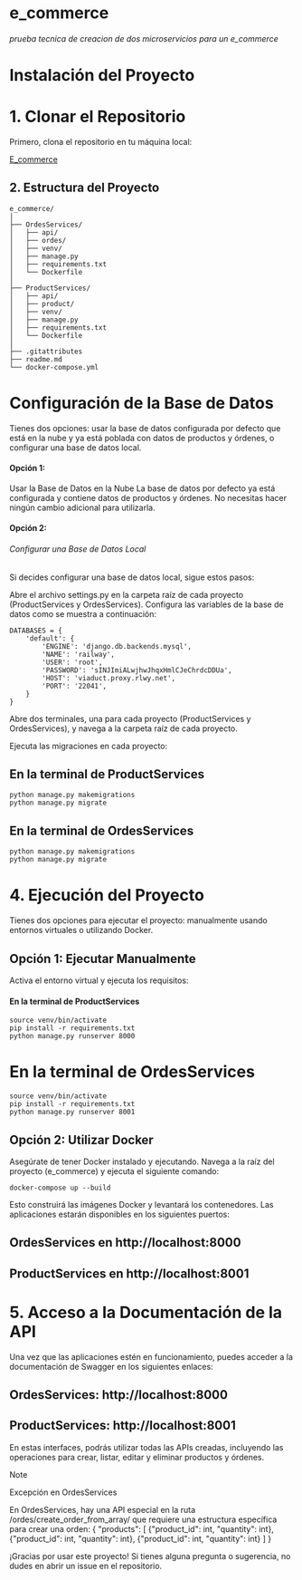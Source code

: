 # e_commerce
###### prueba tecnica de creacion de dos microservicios para un e_commerce


# Instalación del Proyecto

# 1. Clonar el Repositorio

Primero, clona el repositorio en tu máquina local:

[E_commerce](https://github.com/sneidermendoza/e_commerce.git)

## 2. Estructura del Proyecto
~~~
e_commerce/
│
├── OrdesServices/
│   ├── api/
│   ├── ordes/
│   ├── venv/
│   ├── manage.py
│   ├── requirements.txt
│   └── Dockerfile
│
├── ProductServices/
│   ├── api/
│   ├── product/
│   ├── venv/
│   ├── manage.py
│   ├── requirements.txt
│   └── Dockerfile
│
├── .gitattributes
├── readme.md
└── docker-compose.yml
~~~

# Configuración de la Base de Datos

Tienes dos opciones: usar la base de datos configurada por defecto que está en la nube y ya está poblada con datos de productos y órdenes, o configurar una base de datos local.

#### Opción 1: 
Usar la Base de Datos en la Nube
La base de datos por defecto ya está configurada y contiene datos de productos y órdenes. No necesitas hacer ningún cambio adicional para utilizarla.

#### Opción 2: 
###### Configurar una Base de Datos Local
Si decides configurar una base de datos local, sigue estos pasos:

Abre el archivo settings.py en la carpeta raíz de cada proyecto (ProductServices y OrdesServices).
Configura las variables de la base de datos como se muestra a continuación:
~~~
DATABASES = {
    'default': {
        'ENGINE': 'django.db.backends.mysql',
        'NAME': 'railway',
        'USER': 'root',
        'PASSWORD': 'sINJImiALwjhwJhqxHmlCJeChrdcDDUa',
        'HOST': 'viaduct.proxy.rlwy.net',
        'PORT': '22041',
    }
}
~~~

Abre dos terminales, una para cada proyecto (ProductServices y OrdesServices), y navega a la carpeta raíz de cada proyecto.

Ejecuta las migraciones en cada proyecto:
## En la terminal de ProductServices
~~~
python manage.py makemigrations
python manage.py migrate
~~~
## En la terminal de OrdesServices
~~~
python manage.py makemigrations
python manage.py migrate
~~~

# 4. Ejecución del Proyecto
Tienes dos opciones para ejecutar el proyecto: manualmente usando entornos virtuales o utilizando Docker.

## Opción 1: Ejecutar Manualmente
Activa el entorno virtual y ejecuta los requisitos:
#### En la terminal de ProductServices
~~~
source venv/bin/activate
pip install -r requirements.txt
python manage.py runserver 8000
~~~
# En la terminal de OrdesServices
~~~
source venv/bin/activate
pip install -r requirements.txt
python manage.py runserver 8001
~~~

## Opción 2: Utilizar Docker
Asegúrate de tener Docker instalado y ejecutando.
Navega a la raíz del proyecto (e_commerce) y ejecuta el siguiente comando:
~~~
docker-compose up --build
~~~

Esto construirá las imágenes Docker y levantará los contenedores. Las aplicaciones estarán disponibles en los siguientes puertos:

OrdesServices en http://localhost:8000
--------------------------------------------
ProductServices en http://localhost:8001
-----------------------------------------
# 5. Acceso a la Documentación de la API
Una vez que las aplicaciones estén en funcionamiento, puedes acceder a la documentación de Swagger en los siguientes enlaces:

OrdesServices: http://localhost:8000
--------------------------------------------
ProductServices: http://localhost:8001
--------------------------------------------
En estas interfaces, podrás utilizar todas las APIs creadas, incluyendo las operaciones para crear, listar, editar y eliminar productos y órdenes.

> [!NOTE]
> Excepción en OrdesServices

En OrdesServices, hay una API especial en la ruta /ordes/create_order_from_array/ que requiere una estructura específica para crear una orden:
{
  "products": [
    {"product_id": int, "quantity": int},
    {"product_id": int, "quantity": int},
    {"product_id": int, "quantity": int}
  ]
}


¡Gracias por usar este proyecto! Si tienes alguna pregunta o sugerencia, no dudes en abrir un issue en el repositorio.